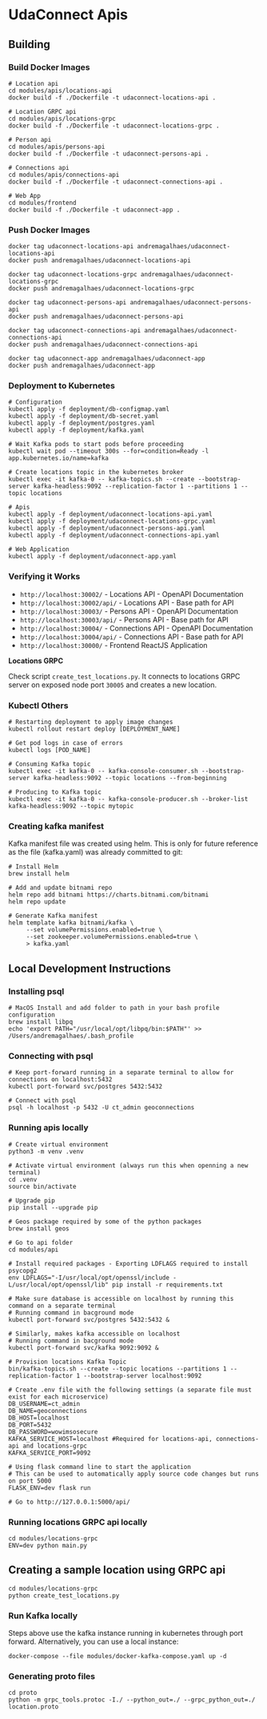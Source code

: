 # UdaConnect Apis

## Building 

### Build Docker Images

```
# Location api
cd modules/apis/locations-api
docker build -f ./Dockerfile -t udaconnect-locations-api .

# Location GRPC api
cd modules/apis/locations-grpc
docker build -f ./Dockerfile -t udaconnect-locations-grpc .

# Person api
cd modules/apis/persons-api
docker build -f ./Dockerfile -t udaconnect-persons-api .

# Connections api
cd modules/apis/connections-api
docker build -f ./Dockerfile -t udaconnect-connections-api .

# Web App
cd modules/frontend
docker build -f ./Dockerfile -t udaconnect-app .
```

### Push Docker Images

```
docker tag udaconnect-locations-api andremagalhaes/udaconnect-locations-api
docker push andremagalhaes/udaconnect-locations-api

docker tag udaconnect-locations-grpc andremagalhaes/udaconnect-locations-grpc
docker push andremagalhaes/udaconnect-locations-grpc

docker tag udaconnect-persons-api andremagalhaes/udaconnect-persons-api
docker push andremagalhaes/udaconnect-persons-api

docker tag udaconnect-connections-api andremagalhaes/udaconnect-connections-api
docker push andremagalhaes/udaconnect-connections-api

docker tag udaconnect-app andremagalhaes/udaconnect-app
docker push andremagalhaes/udaconnect-app
```

### Deployment to Kubernetes

```
# Configuration
kubectl apply -f deployment/db-configmap.yaml
kubectl apply -f deployment/db-secret.yaml
kubectl apply -f deployment/postgres.yaml
kubectl apply -f deployment/kafka.yaml

# Wait Kafka pods to start pods before proceeding 
kubectl wait pod --timeout 300s --for=condition=Ready -l app.kubernetes.io/name=kafka

# Create locations topic in the kubernetes broker
kubectl exec -it kafka-0 -- kafka-topics.sh --create --bootstrap-server kafka-headless:9092 --replication-factor 1 --partitions 1 --topic locations

# Apis
kubectl apply -f deployment/udaconnect-locations-api.yaml
kubectl apply -f deployment/udaconnect-locations-grpc.yaml
kubectl apply -f deployment/udaconnect-persons-api.yaml
kubectl apply -f deployment/udaconnect-connections-api.yaml

# Web Application
kubectl apply -f deployment/udaconnect-app.yaml
```

### Verifying it Works

* `http://localhost:30002/` - Locations API - OpenAPI Documentation
* `http://localhost:30002/api/` - Locations API - Base path for API
* `http://localhost:30003/` - Persons API - OpenAPI Documentation
* `http://localhost:30003/api/` - Persons API - Base path for API
* `http://localhost:30004/` - Connections API - OpenAPI Documentation
* `http://localhost:30004/api/` - Connections API - Base path for API 
* `http://localhost:30000/` - Frontend ReactJS Application

**Locations GRPC**

Check script `create_test_locations.py`. It connects to locations GRPC server on exposed node port `30005` and creates a new location. 

### Kubectl Others

```
# Restarting deployment to apply image changes 
kubectl rollout restart deploy [DEPLOYMENT_NAME]

# Get pod logs in case of errors
kubectl logs [POD_NAME]

# Consuming Kafka topic
kubectl exec -it kafka-0 -- kafka-console-consumer.sh --bootstrap-server kafka-headless:9092 --topic locations --from-beginning

# Producing to Kafka topic
kubectl exec -it kafka-0 -- kafka-console-producer.sh --broker-list kafka-headless:9092 --topic mytopic
```

### Creating kafka manifest

Kafka manifest file was created using helm. This is only for future reference as the file (kafka.yaml) was already committed to git:

```
# Install Helm
brew install helm

# Add and update bitnami repo
helm repo add bitnami https://charts.bitnami.com/bitnami
helm repo update

# Generate Kafka manifest
helm template kafka bitnami/kafka \
     --set volumePermissions.enabled=true \
     --set zookeeper.volumePermissions.enabled=true \
     > kafka.yaml
```

## Local Development Instructions

### Installing psql

```
# MacOS Install and add folder to path in your bash profile configuration
brew install libpq
echo 'export PATH="/usr/local/opt/libpq/bin:$PATH"' >> /Users/andremagalhaes/.bash_profile
```

### Connecting with psql
```
# Keep port-forward running in a separate terminal to allow for connections on localhost:5432
kubectl port-forward svc/postgres 5432:5432

# Connect with psql
psql -h localhost -p 5432 -U ct_admin geoconnections
```

### Running apis locally

```
# Create virtual environment
python3 -m venv .venv

# Activate virtual environment (always run this when openning a new terminal)
cd .venv
source bin/activate

# Upgrade pip
pip install --upgrade pip

# Geos package required by some of the python packages
brew install geos

# Go to api folder
cd modules/api

# Install required packages - Exporting LDFLAGS required to install psycopg2
env LDFLAGS="-I/usr/local/opt/openssl/include -L/usr/local/opt/openssl/lib" pip install -r requirements.txt

# Make sure database is accessible on localhost by running this command on a separate terminal
# Running command in bacground mode
kubectl port-forward svc/postgres 5432:5432 &

# Similarly, makes kafka accessible on localhost
# Running command in bacground mode  
kubectl port-forward svc/kafka 9092:9092 & 

# Provision locations Kafka Topic
bin/kafka-topics.sh --create --topic locations --partitions 1 --replication-factor 1 --bootstrap-server localhost:9092

# Create .env file with the following settings (a separate file must exist for each microservice)
DB_USERNAME=ct_admin
DB_NAME=geoconnections
DB_HOST=localhost
DB_PORT=5432
DB_PASSWORD=wowimsosecure
KAFKA_SERVICE_HOST=localhost #Required for locations-api, connections-api and locations-grpc
KAFKA_SERVICE_PORT=9092

# Using flask command line to start the application
# This can be used to automatically apply source code changes but runs on port 5000
FLASK_ENV=dev flask run

# Go to http://127.0.0.1:5000/api/
```

### Running locations GRPC api locally

```
cd modules/locations-grpc
ENV=dev python main.py
```

## Creating a sample location using GRPC api

```
cd modules/locations-grpc
python create_test_locations.py
```

### Run Kafka locally

Steps above use the kafka instance running in kubernetes through port forward. Alternatively, you can use a local instance:

```
docker-compose --file modules/docker-kafka-compose.yaml up -d
```

### Generating proto files

```
cd proto
python -m grpc_tools.protoc -I./ --python_out=./ --grpc_python_out=./ location.proto
```
